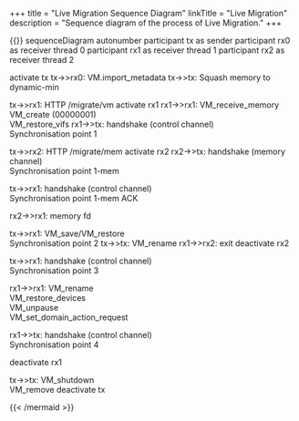 +++
title = "Live Migration Sequence Diagram"
linkTitle = "Live Migration"
description = "Sequence diagram of the process of Live Migration."
+++

{{<mermaid align="left">}}
sequenceDiagram
autonumber
participant tx as sender
participant rx0 as receiver thread 0
participant rx1 as receiver thread 1
participant rx2 as receiver thread 2

activate tx
tx->>rx0: VM.import_metadata
tx->>tx: Squash memory to dynamic-min

tx->>rx1: HTTP /migrate/vm
activate rx1
rx1->>rx1: VM_receive_memory<br/>VM_create (00000001)<br/>VM_restore_vifs
rx1->>tx: handshake (control channel)<br/>Synchronisation point 1

tx->>rx2: HTTP /migrate/mem
activate rx2
rx2->>tx: handshake (memory channel)<br/>Synchronisation point 1-mem

tx->>rx1: handshake (control channel)<br/>Synchronisation point 1-mem ACK

rx2->>rx1: memory fd

tx->>rx1: VM_save/VM_restore<br/>Synchronisation point 2
tx->>tx: VM_rename
rx1->>rx2: exit
deactivate rx2

tx->>rx1: handshake (control channel)<br/>Synchronisation point 3

rx1->>rx1: VM_rename<br/>VM_restore_devices<br/>VM_unpause<br/>VM_set_domain_action_request

rx1->>tx: handshake (control channel)<br/>Synchronisation point 4

deactivate rx1

tx->>tx: VM_shutdown<br/>VM_remove
deactivate tx

{{< /mermaid >}}
